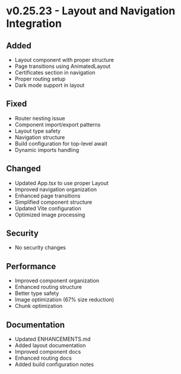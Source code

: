 # v0.25.23 - Layout and Navigation Integration

## Added
- Layout component with proper structure
- Page transitions using AnimatedLayout
- Certificates section in navigation
- Proper routing setup
- Dark mode support in layout

## Fixed
- Router nesting issue
- Component import/export patterns
- Layout type safety
- Navigation structure
- Build configuration for top-level await
- Dynamic imports handling

## Changed
- Updated App.tsx to use proper Layout
- Improved navigation organization
- Enhanced page transitions
- Simplified component structure
- Updated Vite configuration
- Optimized image processing

## Security
- No security changes

## Performance
- Improved component organization
- Enhanced routing structure
- Better type safety
- Image optimization (67% size reduction)
- Chunk optimization

## Documentation
- Updated ENHANCEMENTS.md
- Added layout documentation
- Improved component docs
- Enhanced routing docs
- Added build configuration notes
